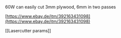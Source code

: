 60W can easily cut 3mm plywood, 6mm in two passes

[https://www.ebay.de/itm/392163431098](https://www.ebay.de/itm/392163431098)

[[Lasercutter params]]



